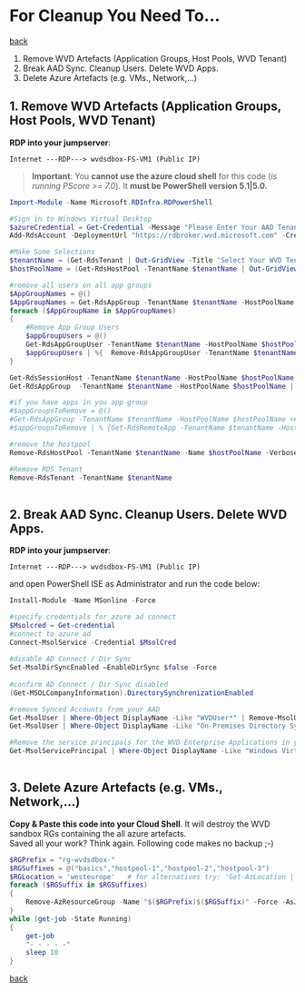 # For Cleanup You Need To...

[back](../README.md)  

1. Remove WVD Artefacts (Application Groups, Host Pools, WVD Tenant)
2. Break AAD Sync. Cleanup Users. Delete WVD Apps.
3. Delete Azure Artefacts (e.g. VMs., Network,...)



## 1. Remove WVD Artefacts (Application Groups, Host Pools, WVD Tenant)
**RDP into your jumpserver**:  
```
Internet ---RDP---> wvdsdbox-FS-VM1 (Public IP)
```  
> **Important**: You **cannot use the azure cloud shell** for this code (_is running PScore >= 7.0_). It **must be PowerShell version 5.1|5.0.** 
```PowerShell
Import-Module -Name Microsoft.RDInfra.RDPowerShell 

#Sign in to Windows Virtual Desktop
$azureCredential = Get-Credential -Message "Please Enter Your AAD Tenant Creator Credentials"   #in my case admin@contoso4711.nmicrosoft.com
Add-RdsAccount -DeploymentUrl "https://rdbroker.wvd.microsoft.com" -Credential $azureCredential   

#Make Some Selections
$tenantName = (Get-RdsTenant | Out-GridView -Title 'Select Your WVD Tenant' -OutputMode Single).TenantName
$hostPoolName = (Get-RdsHostPool -TenantName $tenantName | Out-GridView -Title "Select Your Host Pool" -OutputMode Single).HostPoolName

#remove all users on all app groups
$AppGroupNames = @()
$AppGroupNames = Get-RdsAppGroup -TenantName $tenantName -HostPoolName $hostPoolName | %{$AppGroupNames += $_.AppGroupName} 
foreach ($AppGroupName in $AppGroupNames)
{
    #Remove App Group Users
    $appGroupUsers = @()
    Get-RdsAppGroupUser -TenantName $tenantName -HostPoolName $hostPoolName -AppGroupName $AppGroupName | % {$appGroupUsers += $_.UserPrincipalName}
    $appGroupUsers | %{  Remove-RdsAppGroupUser -TenantName $tenantName -HostPoolName $hostPoolName -AppGroupName $AppGroupName -UserPrincipalName $_}  
}

Get-RdsSessionHost -TenantName $tenantName -HostPoolName $hostPoolName | % {Remove-RdsSessionHost -TenantName $_.TenantName -HostPoolName $_.HostPoolName -Name $_.SessionHostName -Verbose -Force}
Get-RdsAppGroup  -TenantName $tenantName -HostPoolName $hostPoolName | % {Remove-RdsAppGroup -TenantName $_.TenantName -HostPoolName $_.HostPoolName -Name $_.AppGroupName -Verbose}

#if you have apps in you app group
#$appGroupsToRemove = @()
#Get-RdsAppGroup -TenantName $tenantName -HostPoolName $hostPoolName <#-Name $newAppGroupName#> | Out-GridView -Title "Select pp groups to delete" -OutputMode Multiple | % { $appGroupsToRemove += $_.AppGroupName}
#$appGroupsToRemove | % {Get-RdsRemoteApp -TenantName $tenantName -HostPoolName $hostPoolName -AppGroupName $_ | emove-RdsRemoteApp ; Remove-RdsAppGroup -TenantName $tenantName -HostPoolName $hostPoolName -Name $_}

#remove the hostpool
Remove-RdsHostPool -TenantName $tenantName -Name $hostPoolName -Verbose

#Remove RDS Tenant
Remove-RdsTenant -TenantName $tenantName
  


```

## 2. Break AAD Sync. Cleanup Users. Delete WVD Apps.
**RDP into your jumpserver**:  
```
Internet ---RDP---> wvdsdbox-FS-VM1 (Public IP)
```  
and open PowerShell ISE as Administrator and run the code below:   
```PowerShell
Install-Module -Name MSonline -Force

#specify credentials for azure ad connect
$Msolcred = Get-credential
#connect to azure ad
Connect-MsolService -Credential $MsolCred
 
#disable AD Connect / Dir Sync
Set-MsolDirSyncEnabled –EnableDirSync $false -Force
 
#confirm AD Connect / Dir Sync disabled
(Get-MSOLCompanyInformation).DirectorySynchronizationEnabled

#remove Synced Accounts from your AAD
Get-MsolUser | Where-Object DisplayName -Like "WVDUser*" | Remove-MsolUser -Force
Get-MsolUser | Where-Object DisplayName -Like "On-Premises Directory Synchronization Service Account*" | Remove-MsolUser -Force

#Remove the service principals for the WVD Enterprise Applications in your AAD
Get-MsolServicePrincipal | Where-Object DisplayName -Like "Windows Virtual Desktop*" | %{Remove-MsolServicePrincipal -ObjectId $_.ObjectId }
  


```
  
## 3. Delete Azure Artefacts (e.g. VMs., Network,...)
**Copy & Paste this code into your Cloud Shell**. It will destroy the WVD sandbox RGs containing the all azure artefacts.  
Saved all your work? Think again. Following code makes no backup ;-)

```PowerShell
$RGPrefix = "rg-wvdsdbox-"
$RGSuffixes = @("basics","hostpool-1","hostpool-2","hostpool-3")
$RGLocation = 'westeurope'   # for alternatives try: 'Get-AzLocation | ft Location'
foreach ($RGSuffix in $RGSuffixes)
{
    Remove-AzResourceGroup -Name "$($RGPrefix)$($RGSuffix)" -Force -AsJob
}
while (get-job -State Running)
{
    get-job
    "- - - - -"
    sleep 10
}  

```

[back](../README.md)  